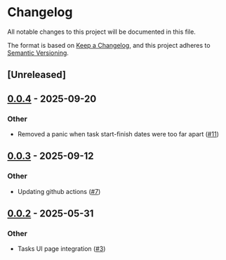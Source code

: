 # Changelog

All notable changes to this project will be documented in this file.

The format is based on [Keep a Changelog](https://keepachangelog.com/en/1.0.0/),
and this project adheres to [Semantic Versioning](https://semver.org/spec/v2.0.0.html).

## [Unreleased]

## [0.0.4](https://github.com/Krahos/planter-core/compare/v0.0.3...v0.0.4) - 2025-09-20

### Other

- Removed a panic when task start-finish dates were too far apart ([#11](https://github.com/Krahos/planter-core/pull/11))

## [0.0.3](https://github.com/Krahos/planter-core/compare/v0.0.2...v0.0.3) - 2025-09-12

### Other

- Updating github actions ([#7](https://github.com/Krahos/planter-core/pull/7))

## [0.0.2](https://github.com/Krahos/planter-core/compare/v0.0.1...v0.0.2) - 2025-05-31

### Other

- Tasks UI page integration ([#3](https://github.com/Krahos/planter-core/pull/3))
